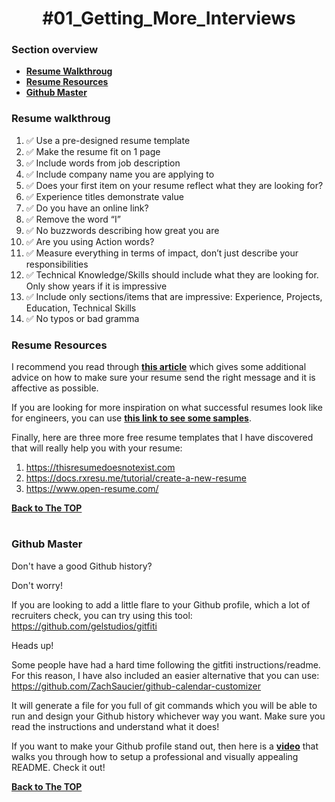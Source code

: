 <h1 align="center">#01_Getting_More_Interviews</h1>

### Section overview
* **[Resume Walkthroug](#resume-walkthroug)**
* **[Resume Resources](#resume-resources)**
* **[Github Master](#github-master)**

### Resume walkthroug 
1. ✅ Use a pre-designed resume template
2. ✅ Make the resume fit on 1 page
3. ✅ Include words from job description
4. ✅ Include company name you are applying to
5. ✅ Does your first item on your resume reflect what they are looking for?
6. ✅ Experience titles demonstrate value
7. ✅ Do you have an online link?
8. ✅ Remove the word “I”
9. ✅ No buzzwords describing how great you are
10. ✅ Are you using Action words?
11. ✅ Measure everything in terms of impact, don’t just describe your responsibilities
12. ✅ Technical Knowledge/Skills should include what they are looking for. Only show years if it is impressive
13. ✅ Include only sections/items that are impressive: Experience, Projects, Education, Technical Skills
14. ✅ No typos or bad gramma

### Resume Resources
I recommend you read through **[this article](https://stackoverflow.blog/2020/11/25/how-to-write-an-effective-developer-resume-advice-from-a-hiring-manager/)** which gives some additional advice on how to make sure your resume send the right message and it is affective as possible.

If you are looking for more inspiration on what successful resumes look like for engineers, you can use **[this link to see some samples](https://www.cakeresume.com/Engineering-resume-samples)**.

Finally, here are three more free resume templates that I have discovered that will really help you with your resume:

1. https://thisresumedoesnotexist.com
2. https://docs.rxresu.me/tutorial/create-a-new-resume
3. https://www.open-resume.com/

**[Back to The TOP](#section-overview)**
#
### Github Master
Don't have a good Github history? 

Don't worry! 

If you are looking to add a little flare to your Github profile, which a lot of recruiters check, you can try using this tool: https://github.com/gelstudios/gitfiti

Heads up! 

Some people have had a hard time following the gitfiti instructions/readme. For this reason, I have also included an easier alternative that you can use: https://github.com/ZachSaucier/github-calendar-customizer

It will generate a file for you full of git commands which you will be able to run and design your Github history whichever way you want. Make sure you read the instructions and understand what it does!

If you want to make your Github profile stand out, then here is a **[video](https://www.youtube.com/watch?v=ktN5tDfQ_g8)** that walks you through how to setup a professional and visually appealing README. Check it out!

**[Back to The TOP](#section-overview)**
#